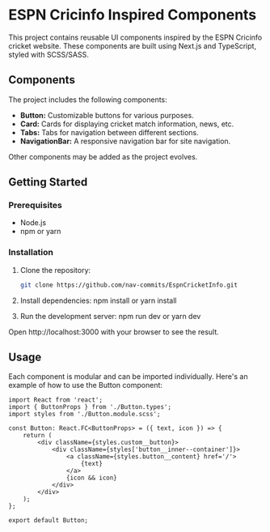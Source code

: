 # ESPN Cricinfo Inspired Components

This project contains reusable UI components inspired by the ESPN Cricinfo cricket website. These components are built using Next.js and TypeScript, styled with SCSS/SASS. 

## Components

The project includes the following components:

- **Button:** Customizable buttons for various purposes.
- **Card:** Cards for displaying cricket match information, news, etc.
- **Tabs:** Tabs for navigation between different sections.
- **NavigationBar:** A responsive navigation bar for site navigation.

Other components may be added as the project evolves.

## Getting Started

### Prerequisites

- Node.js
- npm or yarn

### Installation

1. Clone the repository:
   ```bash
   git clone https://github.com/nav-commits/EspnCricketInfo.git

1. Install dependencies:
npm install or yarn install

2. Run the development server:
npm run dev or yarn dev

Open http://localhost:3000 with your browser to see the result.

## Usage

Each component is modular and can be imported individually. Here's an example of how to use the Button component:

```tsx
import React from 'react';
import { ButtonProps } from './Button.types';
import styles from './Button.module.scss';

const Button: React.FC<ButtonProps> = ({ text, icon }) => {
    return (
        <div className={styles.custom__button}>
            <div className={styles['button__inner--container']}>
                <a className={styles.button__content} href='/'>
                    {text}
                </a>
                {icon && icon}
            </div>
        </div>
    );
};

export default Button;


